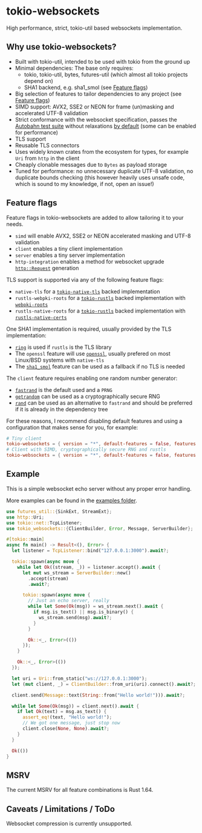 # tokio-websockets

High performance, strict, tokio-util based websockets implementation.

## Why use tokio-websockets?

- Built with tokio-util, intended to be used with tokio from the ground up
- Minimal dependencies: The base only requires:
  - tokio, tokio-util, bytes, futures-util (which almost all tokio projects depend on)
  - SHA1 backend, e.g. sha1_smol (see [Feature flags](#feature-flags))
- Big selection of features to tailor dependencies to any project (see [Feature flags](#feature-flags))
- SIMD support: AVX2, SSE2 or NEON for frame (un)masking and accelerated UTF-8 validation
- Strict conformance with the websocket specification, passes the [Autobahn test suite](https://github.com/crossbario/autobahn-testsuite) without relaxations [by default](https://gelbpunkt.github.io/tokio-websockets/index.html) (some can be enabled for performance)
- TLS support
- Reusable TLS connectors
- Uses widely known crates from the ecosystem for types, for example `Uri` from `http` in the client
- Cheaply clonable messages due to `Bytes` as payload storage
- Tuned for performance: no unnecessary duplicate UTF-8 validation, no duplicate bounds checking (this however heavily uses unsafe code, which is sound to my knowledge, if not, open an issue!)

## Feature flags

Feature flags in tokio-websockets are added to allow tailoring it to your needs.

- `simd` will enable AVX2, SSE2 or NEON accelerated masking and UTF-8 validation
- `client` enables a tiny client implementation
- `server` enables a tiny server implementation
- `http-integration` enables a method for websocket upgrade [`http::Request`](https://docs.rs/http/latest/http/request/struct.Request.html) generation

TLS support is supported via any of the following feature flags:

- `native-tls` for a [`tokio-native-tls`](https://docs.rs/tokio-native-tls/latest/tokio_native_tls/) backed implementation
- `rustls-webpki-roots` for a [`tokio-rustls`](https://docs.rs/tokio-rustls/latest/tokio_rustls/) backed implementation with [`webpki-roots`](https://docs.rs/webpki-roots/latest/webpki_roots/)
- `rustls-native-roots` for a [`tokio-rustls`](https://docs.rs/tokio-rustls/latest/tokio_rustls/) backed implementation with [`rustls-native-certs`](https://docs.rs/rustls-native-certs/latest/rustls_native_certs/)

One SHA1 implementation is required, usually provided by the TLS implementation:

- [`ring`](https://docs.rs/ring/latest/ring/) is used if `rustls` is the TLS library
- The `openssl` feature will use [`openssl`](https://docs.rs/openssl/latest/openssl/), usually prefered on most Linux/BSD systems with `native-tls`
- The [`sha1_smol`](https://docs.rs/sha1_smol/latest/sha1_smol/) feature can be used as a fallback if no TLS is needed

The `client` feature requires enabling one random number generator:

- [`fastrand`](https://docs.rs/fastrand/latest/fastrand) is the default used and a `PRNG`
- [`getrandom`](https://docs.rs/getrandom/latest/getrandom) can be used as a cryptographically secure RNG
- [`rand`](https://docs.rs/rand/latest/rand) can be used as an alternative to `fastrand` and should be preferred if it is already in the dependency tree

For these reasons, I recommend disabling default features and using a configuration that makes sense for you, for example:

```toml
# Tiny client
tokio-websockets = { version = "*", default-features = false, features = ["client", "fastrand", "sha1_smol"] }
# Client with SIMD, cryptographically secure RNG and rustls
tokio-websockets = { version = "*", default-features = false, features = ["client", "getrandom", "simd", "rustls-webpki-roots"] }
```

## Example

This is a simple websocket echo server without any proper error handling.

More examples can be found in the [examples folder](https://github.com/Gelbpunkt/tokio-websockets/tree/main/examples).

```rust
use futures_util::{SinkExt, StreamExt};
use http::Uri;
use tokio::net::TcpListener;
use tokio_websockets::{ClientBuilder, Error, Message, ServerBuilder};

#[tokio::main]
async fn main() -> Result<(), Error> {
  let listener = TcpListener::bind("127.0.0.1:3000").await?;

  tokio::spawn(async move {
    while let Ok((stream, _)) = listener.accept().await {
      let mut ws_stream = ServerBuilder::new()
        .accept(stream)
        .await?;

      tokio::spawn(async move {
        // Just an echo server, really
        while let Some(Ok(msg)) = ws_stream.next().await {
          if msg.is_text() || msg.is_binary() {
            ws_stream.send(msg).await?;
          }
        }

        Ok::<_, Error>(())
      });
    }

    Ok::<_, Error>(())
  });

  let uri = Uri::from_static("ws://127.0.0.1:3000");
  let (mut client, _) = ClientBuilder::from_uri(uri).connect().await?;

  client.send(Message::text(String::from("Hello world!"))).await?;

  while let Some(Ok(msg)) = client.next().await {
    if let Ok(text) = msg.as_text() {
      assert_eq!(text, "Hello world!");
      // We got one message, just stop now
      client.close(None, None).await?;
    }
  }

  Ok(())
}
```

## MSRV

The current MSRV for all feature combinations is Rust 1.64.

## Caveats / Limitations / ToDo

Websocket compression is currently unsupported.
